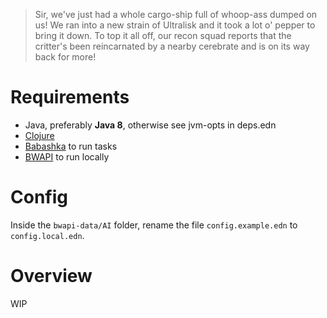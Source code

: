> Sir, we've just had a whole cargo-ship full of whoop-ass dumped on us! We ran into a new strain of Ultralisk and it took a lot o' pepper to bring it down. To top it all off, our recon squad reports that the critter's been reincarnated by a nearby cerebrate and is on its way back for more!

# Requirements

- Java, preferably **Java 8**, otherwise see jvm-opts in deps.edn
- [Clojure](https://clojure.org)
- [Babashka](https://babashka.org) to run tasks
- [BWAPI](https://bwapi.github.io) to run locally

# Config

Inside the `bwapi-data/AI` folder, rename the file `config.example.edn` to `config.local.edn`.

# Overview

WIP
